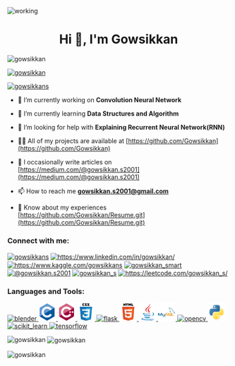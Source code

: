 ![working](https://user-images.githubusercontent.com/66643168/126974663-5b9d2832-500c-42e5-b638-699c809dc713.gif)

<h1 align="center">Hi 👋, I'm Gowsikkan </h1>
<p align="left"> <img src="https://komarev.com/ghpvc/?username=gowsikkan&label=Profile%20views&color=0e75b6&style=flat" alt="gowsikkan" /> </p>

<p align="left"> <a href="https://github.com/ryo-ma/github-profile-trophy"><img src="https://github-profile-trophy.vercel.app/?username=gowsikkan" alt="gowsikkan" /></a> </p>

<p align="left"> <a href="https://twitter.com/gowsikkans" target="blank"><img src="https://img.shields.io/twitter/follow/gowsikkans?logo=twitter&style=for-the-badge" alt="gowsikkans" /></a> </p>

- 🔭 I’m currently working on **Convolution Neural Network**

- 🌱 I’m currently learning **Data Structures and Algorithm**

- 🤝 I’m looking for help with **Explaining Recurrent Neural Network(RNN)**

- 👨‍💻 All of my projects are available at [https://github.com/Gowsikkan](https://github.com/Gowsikkan)

- 📝 I occasionally write articles on [https://medium.com/@gowsikkan.s2001](https://medium.com/@gowsikkan.s2001)

- 📫 How to reach me **gowsikkan.s2001@gmail.com**

- 📄 Know about my experiences [https://github.com/Gowsikkan/Resume.git](https://github.com/Gowsikkan/Resume.git)

<h3 align="left">Connect with me:</h3>
<p align="left">
<a href="https://twitter.com/gowsikkans" target="blank"><img align="center" src="https://raw.githubusercontent.com/rahuldkjain/github-profile-readme-generator/master/src/images/icons/Social/twitter.svg" alt="gowsikkans" height="30" width="40" /></a>
<a href="https://linkedin.com/in/https://www.linkedin.com/in/gowsikkan/" target="blank"><img align="center" src="https://raw.githubusercontent.com/rahuldkjain/github-profile-readme-generator/master/src/images/icons/Social/linked-in-alt.svg" alt="https://www.linkedin.com/in/gowsikkan/" height="30" width="40" /></a>
<a href="https://kaggle.com/https://www.kaggle.com/gowsikkans" target="blank"><img align="center" src="https://raw.githubusercontent.com/rahuldkjain/github-profile-readme-generator/master/src/images/icons/Social/kaggle.svg" alt="https://www.kaggle.com/gowsikkans" height="30" width="40" /></a>
<a href="https://instagram.com/gowsikkan_smart" target="blank"><img align="center" src="https://raw.githubusercontent.com/rahuldkjain/github-profile-readme-generator/master/src/images/icons/Social/instagram.svg" alt="gowsikkan_smart" height="30" width="40" /></a>
<a href="https://medium.com/@gowsikkan.s2001" target="blank"><img align="center" src="https://raw.githubusercontent.com/rahuldkjain/github-profile-readme-generator/master/src/images/icons/Social/medium.svg" alt="@gowsikkan.s2001" height="30" width="40" /></a>
<a href="https://www.hackerrank.com/gowsikkan_s" target="blank"><img align="center" src="https://raw.githubusercontent.com/rahuldkjain/github-profile-readme-generator/master/src/images/icons/Social/hackerrank.svg" alt="gowsikkan_s" height="30" width="40" /></a>
<a href="https://www.leetcode.com/https://leetcode.com/gowsikkan_s/" target="blank"><img align="center" src="https://raw.githubusercontent.com/rahuldkjain/github-profile-readme-generator/master/src/images/icons/Social/leet-code.svg" alt="https://leetcode.com/gowsikkan_s/" height="30" width="40" /></a>
</p>

<h3 align="left">Languages and Tools:</h3>
<p align="left"> <a href="https://www.blender.org/" target="_blank"> <img src="https://download.blender.org/branding/community/blender_community_badge_white.svg" alt="blender" width="40" height="40"/> </a> <a href="https://www.cprogramming.com/" target="_blank"> <img src="https://raw.githubusercontent.com/devicons/devicon/master/icons/c/c-original.svg" alt="c" width="40" height="40"/> </a> <a href="https://www.w3schools.com/cpp/" target="_blank"> <img src="https://raw.githubusercontent.com/devicons/devicon/master/icons/cplusplus/cplusplus-original.svg" alt="cplusplus" width="40" height="40"/> </a> <a href="https://www.w3schools.com/css/" target="_blank"> <img src="https://raw.githubusercontent.com/devicons/devicon/master/icons/css3/css3-original-wordmark.svg" alt="css3" width="40" height="40"/> </a> <a href="https://flask.palletsprojects.com/" target="_blank"> <img src="https://www.vectorlogo.zone/logos/pocoo_flask/pocoo_flask-icon.svg" alt="flask" width="40" height="40"/> </a> <a href="https://www.w3.org/html/" target="_blank"> <img src="https://raw.githubusercontent.com/devicons/devicon/master/icons/html5/html5-original-wordmark.svg" alt="html5" width="40" height="40"/> </a> <a href="https://www.java.com" target="_blank"> <img src="https://raw.githubusercontent.com/devicons/devicon/master/icons/java/java-original.svg" alt="java" width="40" height="40"/> </a> <a href="https://www.mysql.com/" target="_blank"> <img src="https://raw.githubusercontent.com/devicons/devicon/master/icons/mysql/mysql-original-wordmark.svg" alt="mysql" width="40" height="40"/> </a> <a href="https://opencv.org/" target="_blank"> <img src="https://www.vectorlogo.zone/logos/opencv/opencv-icon.svg" alt="opencv" width="40" height="40"/> </a> <a href="https://www.python.org" target="_blank"> <img src="https://raw.githubusercontent.com/devicons/devicon/master/icons/python/python-original.svg" alt="python" width="40" height="40"/> </a> <a href="https://scikit-learn.org/" target="_blank"> <img src="https://upload.wikimedia.org/wikipedia/commons/0/05/Scikit_learn_logo_small.svg" alt="scikit_learn" width="40" height="40"/> </a> <a href="https://www.tensorflow.org" target="_blank"> <img src="https://www.vectorlogo.zone/logos/tensorflow/tensorflow-icon.svg" alt="tensorflow" width="40" height="40"/> </a> </p>

<p><img align="left" src="https://github-readme-stats.vercel.app/api/top-langs?username=gowsikkan&show_icons=true&locale=en&layout=compact" alt="gowsikkan" /></p>

<p>&nbsp;<img align="center" src="https://github-readme-stats.vercel.app/api?username=gowsikkan&show_icons=true&locale=en" alt="gowsikkan" /></p>

<p><img align="center" src="https://github-readme-streak-stats.herokuapp.com/?user=gowsikkan&" alt="gowsikkan" /></p>
